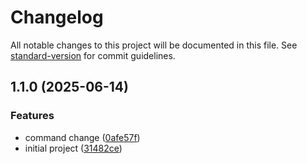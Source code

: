 # Changelog

All notable changes to this project will be documented in this file. See [standard-version](https://github.com/conventional-changelog/standard-version) for commit guidelines.

## 1.1.0 (2025-06-14)


### Features

* command change ([0afe57f](https://github.com/xiaohrose/base-three/commit/0afe57f5180fbd06f933b2e2396082c34a72d174))
* initial project ([31482ce](https://github.com/xiaohrose/base-three/commit/31482ceb07f2f8a8cc2de8d691d9472d89491881))
